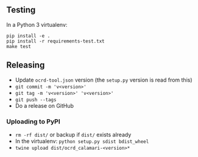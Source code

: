 Testing
-------
In a Python 3 virtualenv:

~~~
pip install -e .
pip install -r requirements-test.txt
make test
~~~

Releasing
---------
* Update `ocrd-tool.json` version (the `setup.py` version is read from this)
* `git commit -m 'v<version>'`
* `git tag -m 'v<version>' 'v<version>'`
* `git push --tags`
* Do a release on GitHub

### Uploading to PyPI
* `rm -rf dist/` or backup if `dist/` exists already
* In the virtualenv: `python setup.py sdist bdist_wheel`
* `twine upload dist/ocrd_calamari-<version>*`
